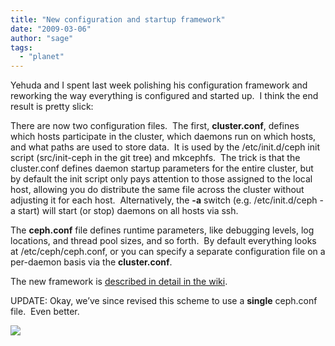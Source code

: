 ```yaml
---
title: "New configuration and startup framework"
date: "2009-03-06"
author: "sage"
tags: 
  - "planet"
---
```


Yehuda and I spent last week polishing his configuration framework and reworking the way everything is configured and started up.  I think the end result is pretty slick:

There are now two configuration files.  The first, **cluster.conf**, defines which hosts participate in the cluster, which daemons run on which hosts, and what paths are used to store data.  It is used by the /etc/init.d/ceph init script (src/init-ceph in the git tree) and mkcephfs.  The trick is that the cluster.conf defines daemon startup parameters for the entire cluster, but by default the init script only pays attention to those assigned to the local host, allowing you do distribute the same file across the cluster without adjusting it for each host.  Alternatively, the **\-a** switch (e.g. /etc/init.d/ceph -a start) will start (or stop) daemons on all hosts via ssh.

The **ceph.conf** file defines runtime parameters, like debugging levels, log locations, and thread pool sizes, and so forth.  By default everything looks at /etc/ceph/ceph.conf, or you can specify a separate configuration file on a per-daemon basis via the **cluster.conf**.

The new framework is [described in detail in the wiki](http://ceph.newdream.net/wiki/Main_Page).

UPDATE: Okay, we’ve since revised this scheme to use a **single** ceph.conf file.  Even better.

![](http://track.hubspot.com/__ptq.gif?a=268973&k=14&bu=http://ceph.com&r=http://ceph.com/dev-notes/new-configuration-and-startup-framework/&bvt=rss&p=wordpress)
